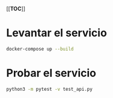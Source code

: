 [[__TOC__]]

# Levantar el servicio
```sh
docker-compose up --build
```

# Probar el servicio
```sh
python3 -m pytest -v test_api.py
```

